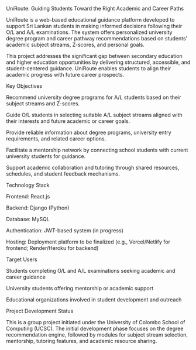 UniRoute: Guiding Students Toward the Right Academic and Career Paths

UniRoute is a web-based educational guidance platform developed to support Sri Lankan students in making informed decisions following their O/L and A/L examinations. The system offers personalized university degree program and career pathway recommendations based on students’ academic subject streams, Z-scores, and personal goals.

This project addresses the significant gap between secondary education and higher education opportunities by delivering structured, accessible, and student-centered guidance. UniRoute enables students to align their academic progress with future career prospects.

Key Objectives

Recommend university degree programs for A/L students based on their subject streams and Z-scores.

Guide O/L students in selecting suitable A/L subject streams aligned with their interests and future academic or career goals.

Provide reliable information about degree programs, university entry requirements, and related career options.

Facilitate a mentorship network by connecting school students with current university students for guidance.

Support academic collaboration and tutoring through shared resources, schedules, and student feedback mechanisms.

Technology Stack

Frontend: React.js

Backend: Django (Python)

Database: MySQL

Authentication: JWT-based system (in progress)

Hosting: Deployment platform to be finalized (e.g., Vercel/Netlify for frontend; Render/Heroku for backend)

Target Users

Students completing O/L and A/L examinations seeking academic and career guidance

University students offering mentorship or academic support

Educational organizations involved in student development and outreach

Project Development Status

This is a group project initiated under the University of Colombo School of Computing (UCSC). The initial development phase focuses on the degree recommendation engine, followed by modules for subject stream selection, mentorship, tutoring features, and academic resource sharing.
